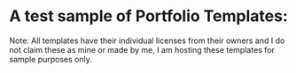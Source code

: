 # A test sample of Portfolio Templates:


Note: All templates have their individual licenses from their owners and I do not claim these as mine or made by me,
I am hosting these templates for sample purposes only.
